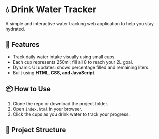 # 💧 Drink Water Tracker

A simple and interactive water tracking web application to help you stay hydrated.

## 🚀 Features
- Track daily water intake visually using small cups.
- Each cup represents 250ml; fill all 8 to reach your 2L goal.
- Dynamic UI updates: shows percentage filled and remaining liters.
- Built using **HTML, CSS, and JavaScript**.

## 📦 How to Use
1. Clone the repo or download the project folder.
2. Open `index.html` in your browser.
3. Click the cups as you drink water to track your progress.

## 📁 Project Structure
